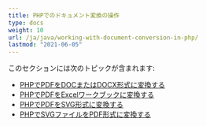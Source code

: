 ```yaml
---
title: PHPでのドキュメント変換の操作
type: docs
weight: 10
url: /ja/java/working-with-document-conversion-in-php/
lastmod: "2021-06-05"
---
```


このセクションには次のトピックが含まれます:

- [PHPでPDFをDOCまたはDOCX形式に変換する](/pdf/ja/java/convert-pdf-to-doc-or-docx-format-in-php/)
- [PHPでPDFをExcelワークブックに変換する](/pdf/ja/java/convert-pdf-to-excel-workbook-in-php/)
- [PHPでPDFをSVG形式に変換する](/pdf/ja/java/convert-pdf-to-svg-format-in-php/)
- [PHPでSVGファイルをPDF形式に変換する](/pdf/ja/java/convert-svg-file-to-pdf-format-in-php/)
